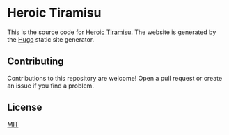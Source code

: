 # Heroic Tiramisu

This is the source code for [Heroic Tiramisu](https://heroictiramisu.com/). The website is generated by the [Hugo](https://gohugo.io/) static site generator.

## Contributing

Contributions to this repository are welcome! Open a pull request or create an issue if you find a problem.

## License

[MIT](https://opensource.org/license/mit/)